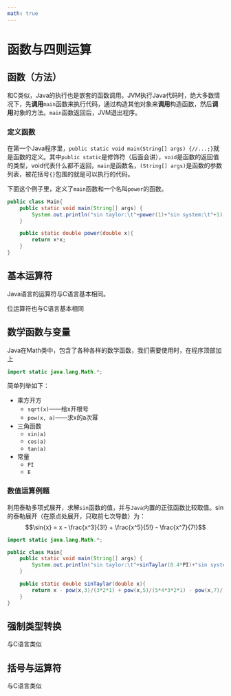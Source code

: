 ```yaml
---
math: true
---
```

# 函数与四则运算

## 函数（方法）

和C类似，Java的执行也是嵌套的函数调用。JVM执行Java代码时，绝大多数情况下，先**调用**``main``函数来执行代码，通过构造其他对象来**调用**构造函数，然后**调用**对象的方法。``main``函数返回后，JVM退出程序。

### 定义函数

在第一个Java程序里，`public static void main(String[] args) {//...;}`就是函数的定义。其中`public static`是修饰符（后面会讲），`void`是函数的返回值的类型，void代表什么都不返回，`main`是函数名，`(String[] args)`是函数的参数列表，被花括号`{}`包围的就是可以执行的代码。

下面这个例子里，定义了`main`函数和一个名叫`power`的函数。

``` java
public class Main{
    public static void main(String[] args) {
        System.out.println("sin taylor:\t"+power(1)+"sin system:\t"+1);
    }

    public static double power(double x){
        return x*x;
    }
}
```


## 基本运算符

Java语言的运算符与C语言基本相同。

位运算符也与C语言基本相同

## 数学函数与变量

Java在Math类中，包含了各种各样的数学函数，我们需要使用时，在程序顶部加上

```java
import static java.lang.Math.*;
```

简单列举如下：

* 乘方开方
  * `sqrt(x)`——给x开根号
  * `pow(x, a)`——求x的a次幂
* 三角函数
  * `sin(a)`
  * `cos(a)`
  * `tan(a)`
* 常量
  * `PI`
  * `E`

### 数值运算例题

利用泰勒多项式展开，求解`sin`函数的值，并与`Java`内置的正弦函数比较取值。sin的泰勒展开（在原点处展开，只取前七次导数）为：
$$\sin{x} = x - \frac{x^3}{3!} + \frac{x^5}{5!} -  \frac{x^7}{7!}$$

``` java
import static java.lang.Math.*;

public class Main{
    public static void main(String[] args) {
        System.out.println("sin taylor:\t"+sinTaylar(0.4*PI)+"sin system:\t"+sin(0.4*PI));
    }

    public static double sinTaylar(double x){
        return x - pow(x,3)/(3*2*1) + pow(x,5)/(5*4*3*2*1) - pow(x,7)/(7*6*5*4*3*2*1);
    }
}
```
## 强制类型转换

与C语言类似



## 括号与运算符

与C语言类似


